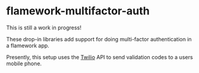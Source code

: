 flamework-multifactor-auth
===

This is still a work in progress!

These drop-in libraries add support for doing multi-factor authentication in a flamework app.

Presently, this setup uses the [Twilio](http://twilio.com) API to send validation codes to a users mobile phone.
